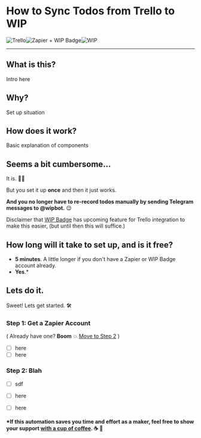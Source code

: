 # How to Sync Todos from Trello to WIP

![Trello](https://notes.ciscospark.com/images/trello-logo.png)![Zapier + WIP Badge](https://emojipedia-us.s3.amazonaws.com/thumbs/120/apple/129/high-voltage-sign_26a1.png)![WIP](https://emojipedia-us.s3.amazonaws.com/thumbs/120/apple/129/construction-sign_1f6a7.png)

---

## What is this?
Intro here

## Why?
Set up situation

## How does it work?
Basic explanation of components

## Seems a bit cumbersome...
It is. 🤷‍♂️

But you set it up **once** and then it just works.

**And you no longer have to re-record todos manually by sending Telegram messages to @wipbot.** 😌

Disclaimer that [WIP Badge](https://wipbadge.com/) has upcoming feature for Trello integration to make this easier, (but until then this will suffice.)

## How long will it take to set up, and is it free?
* **5 minutes**. A little longer if you don't have a Zapier or WIP Badge account already.
* **Yes**.*

## Lets do it.
Sweet! Lets get started. 🛠️

### Step 1: Get a Zapier Account
( Already have one? **Boom** 💥 [Move to Step 2](#Step-2:-Blah) )
- [ ]  here
- [ ]  here

### Step 2: Blah
- [ ]  sdf
- [ ]  here
- [ ]  here


#### *If this automation saves you time and effort as a maker, feel free to show your support [with a cup of coffee](https://www.buymeacoffee.com/levidxyz). ☕ 🙌

